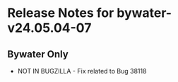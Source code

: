 
# Release Notes for bywater-v24.05.04-07

## Bywater Only

- NOT IN BUGZILLA - Fix related to Bug 38118


